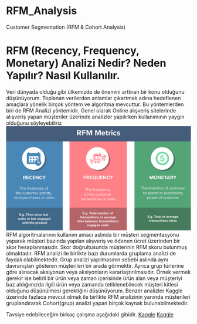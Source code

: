 # RFM_Analysis
Customer Segmentation (RFM &amp; Cohort Analysis)


# RFM (Recency, Frequency, Monetary) Analizi Nedir? Neden Yapılır? Nasıl Kullanılır.
Veri dünyada olduğu gibi ülkemizde de önemini arttıran bir konu olduğunu düşünüyorum. Toplanan verilerden anlamlar çıkartmak adına hedeflenen amaçlara yönelik birçok yöntem ve algoritma mevcuttur. Bu yöntemlerden biri de RFM Analizi yöntemidir. Genel olarak Online alışveriş sitelerinde alışveriş yapan müşteriler üzerinde analizler yapılırken kullanımının yaygın olduğunu söyleyebiliriz
![RFM](RFM.png)
RFM algoritmalarının kullanım amacı aslında bir müşteri segmentasyonu yaparak müşteri bazında yapılan alışveriş ve ödenen ücret üzerinden bir skor hesaplanmasıdır. Skor doğrultusunda müşterinin RFM skoru bulunmuş olmaktadır. 
RFM analizi ile birlikte bazı durumlarda gruplama analizi de faydalı olabilmektedir. Grup analizi yapılmasının sebebi aslında aynı davranışları gösteren müşterileri bir arada görmektir. Ayrıca grup türlerine göre alınacak aksiyonun veya aksiyonların kararlaştırılmasıdır. Örnek vermek gerekir ise belirli bir ürün veya zaman içerisinde ürün alan veya müşteriyi baz aldığımızda ilgili ürün veya zamanda tetiklenebilecek müşteri kitlesi olduğunu düşünülmesi gerektiğini düşünüyorum.
Benzer analizler Kaggle üzerinde fazlaca mevcut olmak ile birlikte RFM analizinin yanında müşterileri gruplandırarak Cohort(grup) analizi yapan birçok kaynak bulunabilmektedir. 

Tavsiye edebileceğim birkaç çalışma aşağıdaki gibidir.
[Kaggle](https://www.kaggle.com/fszlnwr/customer-segmentation-rfm-cohort-analysis)
[Kaggle](https://www.kaggle.com/mahmoudelfahl/cohort-analysis-customer-segmentation-with-rfm)
